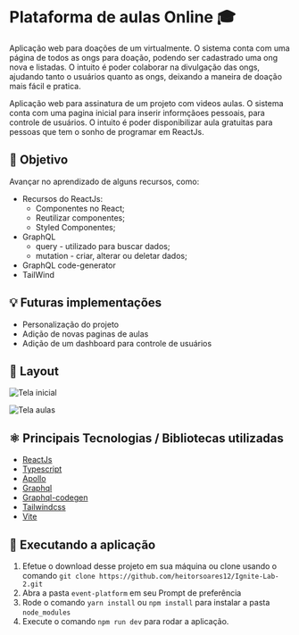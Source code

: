 # Plataforma de aulas Online 🎓

Aplicação web para doações de um virtualmente. O sistema conta com uma página de todos as ongs para doação, podendo ser cadastrado uma ong nova e listadas. O intuito é poder colaborar na divulgação das ongs, ajudando tanto o usuários quanto as ongs, deixando a maneira de doação mais fácil e pratica.

Aplicação web para assinatura de um projeto com videos aulas. O sistema conta com uma pagina inicial para inserir informçãoes pessoais, para controle de usuários. O intuito é poder disponibilizar aula gratuitas para pessoas que tem o sonho de programar em ReactJs.

## 📖 Objetivo

Avançar no aprendizado de alguns recursos, como:
- Recursos do ReactJs:
    - Componentes no React;
    - Reutilizar componentes;
    - Styled Componentes;
- GraphQL
    - query - utilizado para buscar dados;
    - mutation  - criar, alterar ou deletar dados;
- GraphQL code-generator
- TailWind


## 💡 Futuras implementações
- Personalização do projeto 
- Adição de novas paginas de aulas
- Adição de um dashboard para controle de usuários

## 📱 Layout

   ![Tela inicial](https://user-images.githubusercontent.com/83045002/177615507-63c0bf70-3b99-4c02-94c9-02c854e723b5.png)

   ![Tela aulas](https://user-images.githubusercontent.com/83045002/177615726-f610a530-abb2-4095-8d7d-0d0e2947da64.png)

## ⚛ Principais Tecnologias / Bibliotecas utilizadas
- [ReactJs](https://pt-br.reactjs.org/)
- [Typescript](https://www.typescriptlang.org/)
- [Apollo](https://www.apollographql.com/docs/react/)
- [Graphql](https://graphcms.com/)
- [Graphql-codegen](https://www.graphql-code-generator.com/)
- [Tailwindcss](https://tailwindcss.com/)
- [Vite](https://vitejs.dev/)

## 🔧 Executando a aplicação
1. Efetue o download desse projeto em sua máquina ou clone usando o comando ``git clone https://github.com/heitorsoares12/Ignite-Lab-2.git``
2. Abra a pasta ``event-platform`` em seu Prompt de preferência
3. Rode o comando ``yarn install`` ou ``npm install`` para instalar a pasta ``node_modules``
4. Execute o comando ``npm run dev`` para rodar a aplicação.

